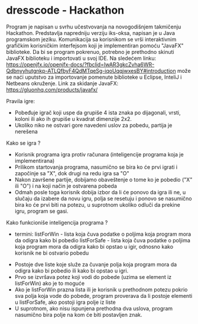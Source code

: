 # dresscode - Hackathon

Program je napisan u svrhu učestvovanja na novogodišnjem takmičenju Hackathon. Predstavlja napredniju verziju iks-oksa, napisan je u Java programskom jeziku. Komunikacija sa korisnikom se vrši interaktivnim grafičkim korisničkim interfejsom koji je implementiran pomoću "JavaFX" biblioteke.
Da bi se program pokrenuo, potrebno je prethodno skinuti JavaFX biblioteku i importovati u svoj IDE. 
Na sledećem linku: https://openjfx.io/openjfx-docs/?fbclid=IwAR3gkcZvha6WR-Qdbnyyhutgnkp-ATLQfbyF4QdMTqeSg-iqoUqqjwxesBY#introduction može se naći uputstvo za importovanje       pomenute biblioteke u Eclipse, InteliJ i Netbeans okruženje. 
Link za skidanje JavaFX: https://gluonhq.com/products/javafx/ 

Pravila igre:
  - Pobeđuje igrač koji uspe da grupiše 4 ista znaka po dijagonali, vrsti, koloni ili ako ih grupiše u kvadrat dimenzije 2x2.
  - Ukoliko niko ne ostvari gore navedeni uslov za pobedu, partija je nerešena
 
Kako se igra ?
  - Korisnik programa igra protiv računara (inteligencije programa koja je implementirana)
  - Prilikom startovanja programa, nasumično se bira ko će prvi igrati i započinje sa "X", dok drugi na redu igra sa "O"
  - Nakon završene partije, dobijamo obaveštenje o tome ko je pobedio ("X" ili "O") i na koji način je ostvarena pobeda
  - Odmah posle toga korisnik dobija izbor da li će ponovo da igra ili ne, u slučaju da izabere da novu igru, polja se resetuju i ponovo se nasumično bira ko će prvi biti na         potezu, u suprotnom ukoliko odluči da prekine igru, program se gasi.
  
 Kako funkcioniše inteligencija programa ?
  * termini: listForWin - lista koja čuva podatke o poljima koja program mora da odigra kako bi pobedio
             listForSafe - lista koja čuva podatke o poljima koja program mora da odigra kako bi opstao u igir, odnosno kako korisnik ne bi ostvario pobedu
  - Postoje dve liste koje služe za čuvanje polja koja program mora da odigra kako bi pobedio ili kako bi opstao u igri.
  - Prvo se izvršava potez koji vodi do pobede (uzima se element iz listForWin) ako je to moguće
  - Ako je listForWin prazna lista ili je korisnik u prethodnom potezu pokrio sva polja koja vode do pobede, program proverava da li postoje elementi u listForSafe, ako postoji     igra polje iz liste
  - U suprotnom, ako nisu ispunjena prethodna dva uslova, program nasumično bira polje na kom će biti postavljen znak.
